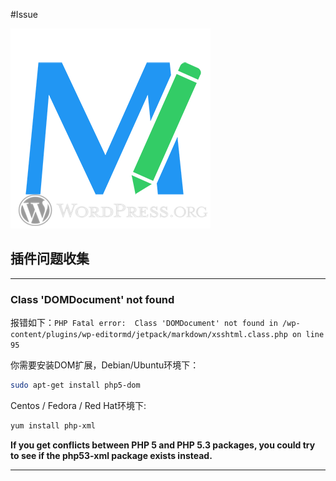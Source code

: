 #Issue

![](./../Interface-logo.jpg)

## 插件问题收集

---

### Class 'DOMDocument' not found

报错如下：`PHP Fatal error:  Class 'DOMDocument' not found in /wp-content/plugins/wp-editormd/jetpack/markdown/xsshtml.class.php on line 95`

你需要安装DOM扩展，Debian/Ubuntu环境下：

```bash
sudo apt-get install php5-dom
```

Centos / Fedora / Red Hat环境下:

```bash
yum install php-xml
```

**If you get conflicts between PHP 5 and PHP 5.3 packages, you could try to see if the php53-xml package exists instead.**

---